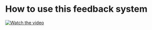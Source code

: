 # How to use this feedback system
[![Watch the video](https://i.imgur.com/vKb2F1B.png)](https://youtu.be/vt5fpE0bzSY)
